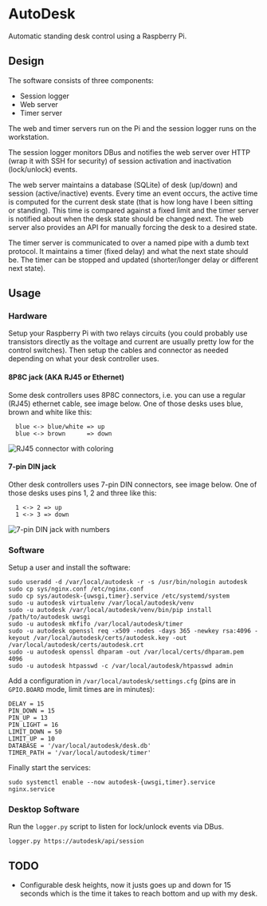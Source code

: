 # AutoDesk

Automatic standing desk control using a Raspberry Pi.

## Design

The software consists of three components:

  * Session logger
  * Web server
  * Timer server

The web and timer servers run on the Pi and the session logger runs on the
workstation.

The session logger monitors DBus and notifies the web server over HTTP (wrap it
with SSH for security) of session activation and inactivation (lock/unlock)
events.

The web server maintains a database (SQLite) of desk (up/down) and session
(active/inactive) events. Every time an event occurs, the active time is
computed for the current desk state (that is how long have I been sitting or
standing). This time is compared against a fixed limit and the timer server is
notified about when the desk state should be changed next. The web server also
provides an API for manually forcing the desk to a desired state.

The timer server is communicated to over a named pipe with a dumb text
protocol. It maintains a timer (fixed delay) and what the next state should be.
The timer can be stopped and updated (shorter/longer delay or different next
state).

## Usage

### Hardware

Setup your Raspberry Pi with two relays circuits (you could probably use
transistors directly as the voltage and current are usually pretty low for the
control switches). Then setup the cables and connector as needed depending on
what your desk controller uses.

#### 8P8C jack (AKA RJ45 or Ethernet)

Some desk controllers uses 8P8C connectors, i.e. you can use a regular (RJ45)
ethernet cable, see image below. One of those desks uses blue, brown and white
like this:

```
  blue <-> blue/white => up
  blue <-> brown      => down
```

![RJ45 connector with coloring](docs/8p8c.png)

#### 7-pin DIN jack

Other desk controllers uses 7-pin DIN connectors, see image below. One of those
desks uses pins 1, 2 and three like this:

```
  1 <-> 2 => up
  1 <-> 3 => down
```

![7-pin DIN jack with numbers](docs/7-pin-din.png)

### Software

Setup a user and install the software:

    sudo useradd -d /var/local/autodesk -r -s /usr/bin/nologin autodesk
    sudo cp sys/nginx.conf /etc/nginx.conf
    sudo cp sys/autodesk-{uwsgi,timer}.service /etc/systemd/system
    sudo -u autodesk virtualenv /var/local/autodesk/venv
    sudo -u autodesk /var/local/autodesk/venv/bin/pip install /path/to/autodesk uwsgi
    sudo -u autodesk mkfifo /var/local/autodesk/timer
    sudo -u autodesk openssl req -x509 -nodes -days 365 -newkey rsa:4096 -keyout /var/local/autodesk/certs/autodesk.key -out /var/local/autodesk/certs/autodesk.crt
    sudo -u autodesk openssl dhparam -out /var/local/certs/dhparam.pem 4096
    sudo -u autodesk htpasswd -c /var/local/autodesk/htpasswd admin

Add a configuration in `/var/local/autodesk/settings.cfg` (pins are in
`GPIO.BOARD` mode, limit times are in minutes):

    DELAY = 15
    PIN_DOWN = 15
    PIN_UP = 13
    PIN_LIGHT = 16
    LIMIT_DOWN = 50
    LIMIT_UP = 10
    DATABASE = '/var/local/autodesk/desk.db'
    TIMER_PATH = '/var/local/autodesk/timer'

Finally start the services:

    sudo systemctl enable --now autodesk-{uwsgi,timer}.service nginx.service

### Desktop Software

Run the `logger.py` script to listen for lock/unlock events via DBus.

    logger.py https://autodesk/api/session

## TODO

* Configurable desk heights, now it justs goes up and down for 15 seconds which
  is the time it takes to reach bottom and up with my desk.
